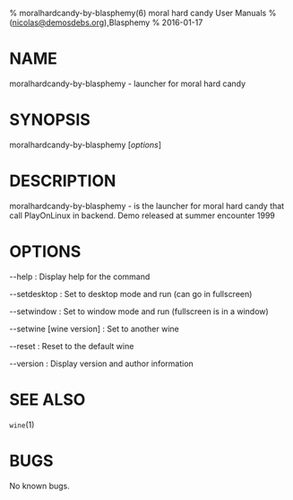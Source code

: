 % moralhardcandy-by-blasphemy(6) moral hard candy User Manuals
%  (nicolas@demosdebs.org),Blasphemy
% 2016-01-17

# NAME
moralhardcandy-by-blasphemy - launcher for moral hard candy

# SYNOPSIS
moralhardcandy-by-blasphemy [*options*]

# DESCRIPTION
moralhardcandy-by-blasphemy - is the launcher for moral hard candy that call PlayOnLinux in backend.
Demo released at summer encounter 1999

# OPTIONS
\--help
:   Display help for the command

\--setdesktop
:   Set to desktop mode and run (can go in fullscreen)

\--setwindow
:   Set to window mode and run (fullscreen is in a window)

\--setwine [wine version]
:   Set to another wine

\--reset
:   Reset to the default wine

\--version
:   Display version and author information

# SEE ALSO
`wine`(1)

# BUGS
No known bugs.
